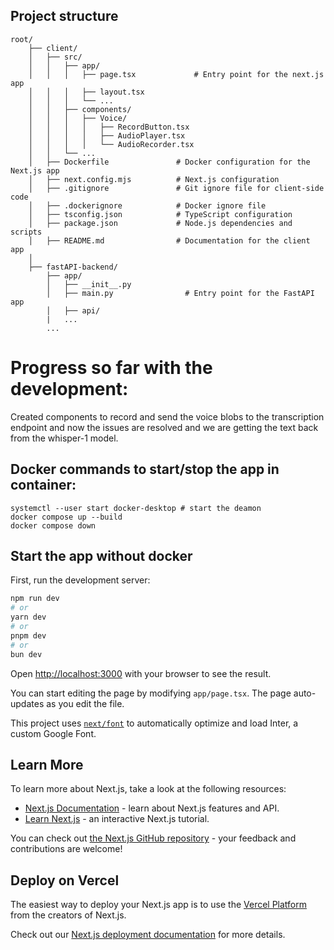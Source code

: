 ## Project structure

```
root/
    ├── client/
    │   ├── src/
    │   │   ├── app/
    │   │   │   ├── page.tsx             # Entry point for the next.js app
    │   │   │   ├── layout.tsx
    │   │   │   └── ...
    │   │   ├── components/
    │   │   │   ├── Voice/
    │   │   │   │   ├── RecordButton.tsx
    │   │   │   │   ├── AudioPlayer.tsx
    │   │   │   │   └── AudioRecorder.tsx
    │   │   └── ...
    │   ├── Dockerfile               # Docker configuration for the Next.js app
    │   ├── next.config.mjs          # Next.js configuration
    │   ├── .gitignore               # Git ignore file for client-side code
    │   ├── .dockerignore            # Docker ignore file
    │   ├── tsconfig.json            # TypeScript configuration
    │   ├── package.json             # Node.js dependencies and scripts
    │   ├── README.md                # Documentation for the client app
    │
    ├── fastAPI-backend/
        ├── app/
        │   ├── __init__.py
        │   ├── main.py                # Entry point for the FastAPI app
        │   ├── api/
        |   ...
        ...
```

# Progress so far with the development:

Created components to record and send the voice blobs to the transcription endpoint and now the issues are resolved and we are getting the text back from the whisper-1 model.

## Docker commands to start/stop the app in container:

```
systemctl --user start docker-desktop # start the deamon
docker compose up --build
docker compose down
```

## Start the app without docker

First, run the development server:

```bash
npm run dev
# or
yarn dev
# or
pnpm dev
# or
bun dev
```

Open [http://localhost:3000](http://localhost:3000) with your browser to see the result.

You can start editing the page by modifying `app/page.tsx`. The page auto-updates as you edit the file.

This project uses [`next/font`](https://nextjs.org/docs/basic-features/font-optimization) to automatically optimize and load Inter, a custom Google Font.

## Learn More

To learn more about Next.js, take a look at the following resources:

- [Next.js Documentation](https://nextjs.org/docs) - learn about Next.js features and API.
- [Learn Next.js](https://nextjs.org/learn) - an interactive Next.js tutorial.

You can check out [the Next.js GitHub repository](https://github.com/vercel/next.js/) - your feedback and contributions are welcome!

## Deploy on Vercel

The easiest way to deploy your Next.js app is to use the [Vercel Platform](https://vercel.com/new?utm_medium=default-template&filter=next.js&utm_source=create-next-app&utm_campaign=create-next-app-readme) from the creators of Next.js.

Check out our [Next.js deployment documentation](https://nextjs.org/docs/deployment) for more details.
